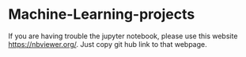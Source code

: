 # Machine-Learning-projects

If you are having trouble the jupyter notebook, please use this website https://nbviewer.org/.
Just copy git hub link to that webpage.
